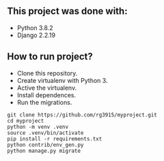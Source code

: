 ## This project was done with:

* Python 3.8.2
* Django 2.2.19

## How to run project?

* Clone this repository.
* Create virtualenv with Python 3.
* Active the virtualenv.
* Install dependences.
* Run the migrations.

```
git clone https://github.com/rg3915/myproject.git
cd myproject
python -m venv .venv
source .venv/bin/activate
pip install -r requirements.txt
python contrib/env_gen.py
python manage.py migrate
```
